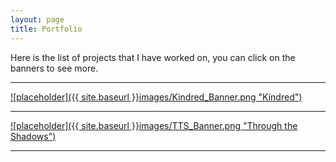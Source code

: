 ```yaml
---
layout: page
title: Portfolio
---
```


Here is the list of projects that I have worked on, you can click on the banners to see more.

-----

<a href="https://broscew.github.io/about.md">![placeholder]({{ site.baseurl }}images/Kindred_Banner.png "Kindred")</a>

-----

<a href="https://broscew.github.io/resume.md">![placeholder]({{ site.baseurl }}images/TTS_Banner.png "Through the Shadows")</a>

-----
